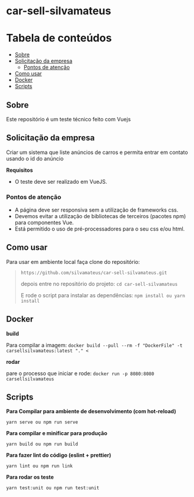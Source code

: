 # car-sell-silvamateus

# Tabela de conteúdos

- [Sobre](#sobre)
- [Solicitação da empresa](#solicitação-da-empresa)
  - [Pontos de atenção](#pontos-de-atenção)
- [Como usar](#como-usar)
- [Docker](#docker)
- [Scripts](#scripts)

## Sobre

Este repositório é um teste técnico feito com Vuejs

## Solicitação da empresa

Criar um sistema que liste anúncios de carros e permita entrar em contato usando o id do anúncio

**Requisitos**

- O teste deve ser realizado em VueJS.

### Pontos de atenção

- A página deve ser responsiva sem a utilização de frameworks css.
- Devemos evitar a utilização de bibliotecas de terceiros (pacotes npm) para
  componentes Vue.
- Está permitido o uso de pré-processadores para o seu css e/ou html.

## Como usar

Para usar em ambiente local faça clone do repositório:

> `https://github.com/silvamateus/car-sell-silvamateus.git`
>
> depois entre no repositório do projeto: `cd car-sell-silvamateus`
>
> E rode o script para instalar as dependências: `npm install ou yarn install`

## Docker

**build**

Para compilar a imagem: `docker build --pull --rm -f "DockerFile" -t carsellsilvamateus:latest "." <`

**rodar**

pare o processo que iniciar e rode: `docker run -p 8080:8080 carsellsilvamateus`

## Scripts

**Para Compilar para ambiente de desenvolvimento (com hot-reload)**

```
yarn serve ou npm run serve
```

**Para compilar e minificar para produção**

```
yarn build ou npm run build
```

**Para fazer lint do código (eslint + prettier)**

```
yarn lint ou npm run link
```

**Para rodar os teste**

```
yarn test:unit ou npm run test:unit
```
